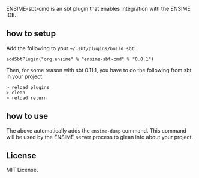 ENSIME-sbt-cmd is an sbt plugin that enables integration with the ENSIME IDE.

## how to setup
Add the following to your `~/.sbt/plugins/build.sbt`:

    addSbtPlugin("org.ensime" % "ensime-sbt-cmd" % "0.0.1")

Then, for some reason with sbt 0.11.1, you have to do the following from sbt in your project:

    > reload plugins
    > clean
    > reload return

## how to use
The above automatically adds the `ensime-dump` command. This command will be used by the ENSIME server process to glean info about your project.

## License
MIT License.
